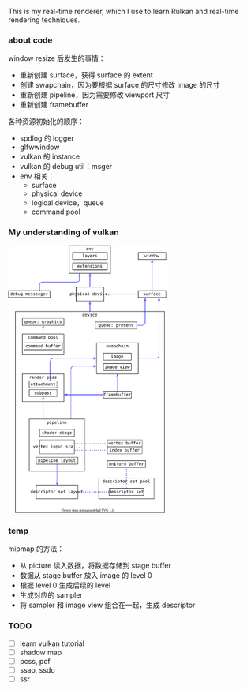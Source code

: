 
This is my real-time renderer, which I use to learn Rulkan and real-time rendering techniques.

### about code

window resize 后发生的事情：
* 重新创建 surface，获得 surface 的 extent
* 创建 swapchain，因为要根据 surface 的尺寸修改 image 的尺寸
* 重新创建 pipeline，因为需要修改 viewport 尺寸
* 重新创建 framebuffer


各种资源初始化的顺序：
* spdlog 的 logger
* glfwwindow
* vulkan 的 instance
* vulkan 的 debug util：msger
* env 相关：
    * surface
    * physical device
    * logical device，queue
    * command pool


### My understanding of vulkan

<img alt="vulkan structure" src="./vulkan.svg" title="vulkan structure" width="320"/>


### temp

mipmap 的方法：
* 从 picture 读入数据，将数据存储到 stage buffer
* 数据从 stage buffer 放入 image 的 level 0
* 根据 level 0 生成后续的 level
* 生成对应的 sampler
* 将 sampler 和 image view 组合在一起，生成 descriptor


### TODO

- [ ] learn vulkan tutorial
- [ ] shadow map
- [ ] pcss, pcf
- [ ] ssao, ssdo
- [ ] ssr
